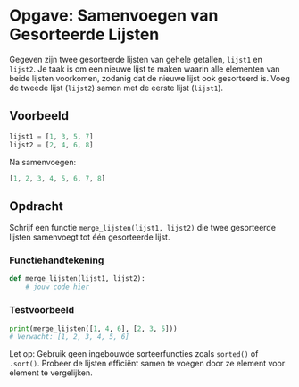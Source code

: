 # Opgave: Samenvoegen van Gesorteerde Lijsten

Gegeven zijn twee gesorteerde lijsten van gehele getallen, `lijst1` en `lijst2`. Je taak is om een nieuwe lijst te maken waarin alle elementen van beide lijsten voorkomen, zodanig dat de nieuwe lijst ook gesorteerd is. Voeg de tweede lijst (`lijst2`) samen met de eerste lijst (`lijst1`).

## Voorbeeld

```python
lijst1 = [1, 3, 5, 7]
lijst2 = [2, 4, 6, 8]
```

Na samenvoegen:

```python
[1, 2, 3, 4, 5, 6, 7, 8]
```

## Opdracht

Schrijf een functie `merge_lijsten(lijst1, lijst2)` die twee gesorteerde lijsten samenvoegt tot één gesorteerde lijst.

### Functiehandtekening

```python
def merge_lijsten(lijst1, lijst2):
    # jouw code hier
```

### Testvoorbeeld

```python
print(merge_lijsten([1, 4, 6], [2, 3, 5]))
# Verwacht: [1, 2, 3, 4, 5, 6]
```

Let op: Gebruik geen ingebouwde sorteerfuncties zoals `sorted()` of `.sort()`. Probeer de lijsten efficiënt samen te voegen door ze element voor element te vergelijken.
